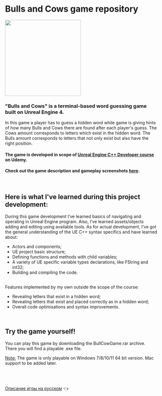 # Bulls and Cows game repository

<img src="https://github.com/Romandre/BullsCowsGame_UE4/blob/031b62c05b56760a72b26991414618278364c60e/cute-cow.ico?raw=true" width="250">

### "Bulls and Cows" is a terminal-based word guessing game built on Unreal Engine 4.

In this game a player has to guess a hidden word while game is giving hints of how many Bulls and Cows there are found after each player's guess.
The Cows amount corresponds to letters which exist in the hidden word. The Bulls amount corresponds to letters that not only exist but also have the right position.

#### The game is developed in scope of [Unreal Engine C++ Developer course](https://www.udemy.com/course/unreal-422-archived-course/) on Udemy.<br />

#### Check out the game description and gameplay screenshots [here](https://pebble-lantern-5e5.notion.site/Bulls-Cows-gameplay-description-9ac3af0583154efe90c4d780b4103f04).
<br />

## Here is what I've learned during this project development:

During this game development I’ve learned basics of navigating and operating in Unreal Engine program. Also, I’ve learned assets/objects adding and editing using available tools. As for actual development, I’ve got the general understanding of the UE C++ syntax specifics and have learned about:

- Actors and components;
- UE project basic structure;
- Defining functions and methods with child variables;
- A variety of UE specific variable types declarations, like FString and int32;
- Building and compiling the code.

<br />
Features implemented by my own outside the scope of the course:

- Revealing letters that exist in a hidden word;
- Revealing letters that exist and placed correctly as in a hidden word;
- Overall code optimisations and syntax improvements.
<br />


## Try the game yourself!
You can play this game by downloading the BullCowGame.rar archive.<br />
There you will find a playable .exe file.<br />

<ins>Note:</ins> The game is only playable on Windows 7/8/10/11 64 bit version. Mac support to be added later.
<br /><br /><br /><br />

[Описание игры на русском](README_RU.md) :point_left:
